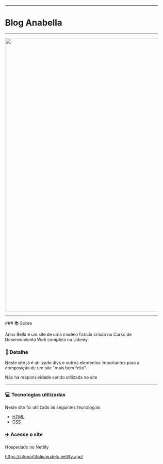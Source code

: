 
<hr>
<h1 align"center">Blog Anabella</h1>
<hr>
<p align="center">
 <img width="900px" src="https://user-images.githubusercontent.com/103331086/219096677-b5d0f3b5-f663-4306-87d0-ab8853b54e72.PNG" />
</p>

<hr>
### 📚 Sobre

Anna Bella é um site de uma modelo fictícia criada no Curso de Desenvolviento Web completo na Udemy.

### 🎨 Detalhe

Neste site já é utilizado divs e outros elementos importantes para a composição de um site "mais bem feito".

Não há responsividade sendo utilizada no site

<hr>

### 💻 Tecnologias utilizadas

Neste site foi utilizado as seguintes tecnologias

- [HTML](https://www.w3schools.com/html/)
- [CSS](https://www.w3schools.com/css/)

### :airplane: Acesse o site

Hospedado no Netlify

https://siteportifoliomodelo.netlify.app/
